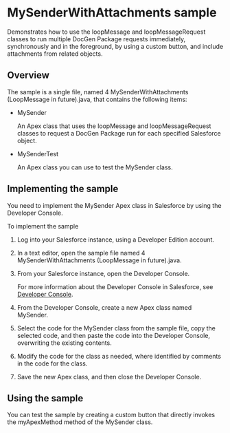 MySenderWithAttachments sample
==============================

Demonstrates how to use the loopMessage and loopMessageRequest classes to run multiple DocGen Package requests immediately, synchronously and in the foreground, by using a custom button, and include attachments from related objects.

Overview
--------

The sample is a single file, named 4 MySenderWithAttachments (LoopMessage in future).java, that contains the following items:

* MySender

    An Apex class that uses the loopMessage and loopMessageRequest classes to request a DocGen Package run for each specified Salesforce object.

* MySenderTest

    An Apex class you can use to test the MySender class.

Implementing the sample
-----------------------

You need to implement the MySender Apex class in Salesforce by using the Developer Console.

To implement the sample

1. Log into your Salesforce instance, using a Developer Edition account.

1. In a text editor, open the sample file named 4 MySenderWithAttachments (LoopMessage in future).java.

1. From your Salesforce instance, open the Developer Console.

    For more information about the Developer Console in Salesforce, see [Developer Console](https://developer.salesforce.com/page/Developer_Console).

1. From the Developer Console, create a new Apex class named MySender.

1. Select the code for the MySender class from the sample file, copy the selected code, and then paste the code into the Developer Console, overwriting the existing contents.

1. Modify the code for the class as needed, where identified by comments in the code for the class.

1. Save the new Apex class, and then close the Developer Console.

Using the sample
----------------

You can test the sample by creating a custom button that directly invokes the myApexMethod method of the MySender class.